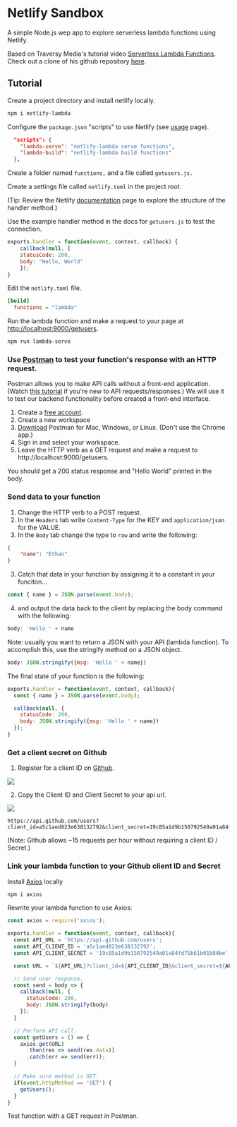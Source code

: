 # Netlify Sandbox

A simple Node.js wep app to explore serverless lambda functions using Netlify.

Based on Traversy Media's tutorial video [Serverless Lambda Functions](https://www.youtube.com/watch?v=drJwMlD9Mjo&list=PLYAz1Lwo4O59VpRXUKHUNvMSSHDXtawEG&index=4). Check out a clone of his github repository [here](https://github.com/akinhwan/netlify_aws_lambda/blob/master/package.json).

## Tutorial

Create a project directory and install netlify locally.

``` bash
npm i netlify-lambda
```

Configure the `package.json` "scripts" to use Netlify (see [usage](https://github.com/netlify/netlify-lambda#usage) page). 

``` json
  "scripts": {
    "lambda-serve": "netlify-lambda serve functions",
    "lambda-build": "netlify-lambda build functions"
  },
```

Create a folder named `functions,` and a file called `getusers.js.`

Create a settings file called `netlify.toml` in the project root.

(Tip: Review the Netlify [documentation](https://www.netlify.com/docs/functions/) page to explore the structure of the handler method.)

Use the example handler method in the docs for `getusers.js` to test the connection.

``` js
exports.handler = function(event, context, callback) {
    callback(null, {
    statusCode: 200,
    body: "Hello, World"
    });
}
```

Edit the `netlify.toml` file.

``` toml
[build]
  functions = "lambda"
```

Run the lambda function and make a request to your page at [http://localhost:9000/getusers](http://localhost:9000/getusers).

``` bash
npm run lambda-serve
```

### Use [Postman](https://www.getpostman.com/) to test your function's response with an HTTP request.

Postman allows you to make API calls without a front-end application. (Watch [this tutorial](https://www.youtube.com/watch?v=q78_AJBGrVw) if you're new to API requests/responses.) We will use it to test our backend functionality before created a front-end interface.

1. Create a [free account](https://identity.getpostman.com/signup?continue=dashboard%3Fevent%3D).
1. Create a new workspace
1. [Download](https://www.getpostman.com/downloads/) Postman for Mac, Windows, or Linux. (Don't use the Chrome app.)
1. Sign in and select your workspace.
1. Leave the HTTP verb as a GET request and make a request to http://localhost:9000/getusers.

You should get a 200 status response and "Hello World" printed in the body.

### Send data to your function

1. Change the HTTP verb to a POST request.
1. In the `Headers` tab write `Content-Type` for the KEY and `application/json` for the VALUE.
1. In the `Body` tab change the type to `raw` and write the following:

``` json
{
    "name": "Ethan"
}
```
3. Catch that data in your function by assigning it to a constant in your funciton...
 ``` js
const { name } = JSON.parse(event.body);
```
4. and output the data back to the client by replacing the body command with the following: 
``` js
body: 'Hello ' + name
```

Note: usually you want to return a JSON with your API (lambda function). To accomplish this, use the stringify method on a JSON object.

``` js
body: JSON.stringify({msg: 'Hello ' + name})
```

The final state of your function is the following:

``` js
exports.handler = function(event, context, callback){
  const { name } = JSON.parse(event.body);

  callback(null, {
    statusCode: 200,
    body: JSON.stringify({msg: 'Hello ' + name})
  });
}
```

### Get a client secret on Github

1. Register for a client ID on [Github](https://github.com/settings/applications/new).

![](https://github.com/king-melchizedek/Netlify-AWS-Lambda/raw/master/images/client_id_registration.PNG)

2. Copy the Client ID and Client Secret to your api url.

![](https://github.com/king-melchizedek/Netlify-AWS-Lambda/raw/master/images/client_id_secret.PNG)

``` url
https://api.github.com/users?client_id=a5c1aed823e638132792&client_secret=19c85a1d9b150792549a01a84fd75b61b01b84be
```

(Note: Github allows ~15 requests per hour without requiring a client ID / Secret.)

### Link your lambda function to your Github client ID and Secret

Install [Axios](https://github.com/axios/axios) locally

``` bash
npm i axios
```

Rewrite your lambda function to use Axios:

``` js
const axios = require('axios');

exports.handler = function(event, context, callback){
  const API_URL = 'https://api.github.com/users';
  const API_CLIENT_ID = 'a5c1aed823e638132792';
  const API_CLIENT_SECRET = '19c85a1d9b150792549a01a84fd75b61b01b84be';

  const URL = `${API_URL}?client_id=${API_CLIENT_ID}&client_secret=${API_CLIENT_SECRET}`;

  // Send user response.
  const send = body => {
    callback(null, {
      statusCode: 200,
      body: JSON.stringify(body)
    });
  }

  // Perform API call.
  const getUsers = () => {
    axios.get(URL)
      .then(res => send(res.data))
      .catch(err => send(err));
  }

  // Make sure method is GET.
  if(event.httpMethod == 'GET') {
    getUsers();
  }
}
```

Test function with a GET request in Postman.